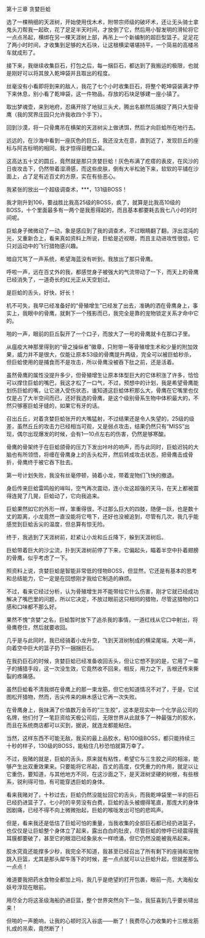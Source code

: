 第十三章 贪婪巨蛤


选了一棵稍细的天涯树，开始使用伐木术，附带宗师级的破坏术，还让无头骑士拿鬼头刀帮我一起砍，花了足足半天时间，才放倒了它，然后用小智发明的滑轮将它一点点吊起，横绑在另一棵天涯树上部，再吊上一个新编制的超巨型篮子。足足花了两小时时间，才收集到足够的大石块，让这根横梁堪堪持平，一个简易的高楼吊车就成形了。

接下来，我继续收集巨石，打包之后，每一捆巨石，都达到了我搬运的极限，也就是刚好可以将其放入乾坤袋并且取出的程度。

丝毫没有小看即将到来的敌人，我花了七个小时收集巨石，将整个乾坤袋装满才停下来休息，别小看了乾坤袋，这一件物品，存放的石块足够建一座小镇了。

取出梦魂壶，来到地府，忍痛开除了地狱三头犬，腾出名额然后捕捉了两只大型骨鹰（我的冥界庄园只允许我收四个手下）。

回到沙漠，将一只骨鹰吊在横架的天涯树尖上做诱饵，然后才向巨蛤所在地行去。

远远的，在沙海中看到一座灰色的巨丘，我还没太在意，直到近了，发现巨丘的座标与阿吉标明的相同，我才惊得目瞪口呆。

这高达五十丈的圆丘，竟然就是那只贪婪巨蛤！灰色布满了疙瘩的表皮，在风沙的日夜攻击下，仍然带着湿滑感，而这些皮肤，倒有大半松驰下来，软软的平铺在沙面上，占了足有近百丈的方原，实在有些恶心。

我紧张的放出一个超级调查术，***，131级BOSS！

我才刚升到106，要战胜比我高25级的BOSS，疯了，就算是比我高10级的BOSS，十个里面最多有一两个是我惹得起的，而且基本都要耗去我七八小时的时间呢。

巨蛤身子微微动了一动，象是感应到了我的调查术，不过眼睛翻了翻，浮出混沌的光，又重新合上，看来真如资料上所说，巨蛤是近视眼，而且主动进攻性很低，它只对运动中的飞行猎物感兴趣。

暗自咒骂了一声系统，希望海蓝没有听到，我放出了那只骨鹰。

呼啦一声，远在百丈外的我，都感觉身子被强大的气流带动了一下，而天上的骨鹰已经消失了，一道奇长的红光正从天空划过。

是巨蛤的舌头，好快，好长！

机不可失，我早已经准备好的“骨殖增生”已经发了出去，准确的洒在骨鹰身上，事实上，我眼中的骨鹰，就剩下一个残影而已，我完全是靠的宠物锁定关系才命中它的。

啪的一声，眼前的巨丘裂开了一个口子，而放大了一号的骨鹰就卡在那口子里。

从瘟疫大神那里得到的“骨之操纵者”徽章，只附带一等骨殖增生术和少量的附加效果，威力并不是很大，仅能让原本53级的骨鹰提升两级，完全可以被巨蛤秒杀，但巨蛤使用的是捕食而不是攻击，所以骨鹰没被吞下肚之前，还是活着。

虽然骨鹰的属性没提升多少，但骨殖增生让原本体型巨大的它体积涨了许多，恰恰可以撑住巨蛤的嘴巴，我这才松了一口气，不过，预想中的计划，我是希望骨鹰能划伤巨蛤的嘴，让它进入受伤状态，谁知道这巨蛤体积那么大，骨鹰在它嘴里也仅仅是占了大半空间而已，还好我选的骨鹰，是这个级别骨系生物中体积最大的，不然只够塞巨蛤牙缝的，如果它有牙的话。

召出丘丘，对着贪婪巨蛤张开的大嘴猛射，不过结果还是令人失望的，25级的级差，虽然丘丘的攻击力已经相当可观，又是弱点攻击，结果仍然只有“MISS”出现，偶尔出现爆发的时候，会有1—10点左右的伤害，仍然是够寒酸。

骨鹰的骨架终于在巨蛤颌骨的压力下发出咔咔的响声，而与此同时，巨蛤迟钝的大脑也有所领悟，将缠在骨鹰身上的舌头松开，然后转成攻击状态，把骨鹰击成骨折，骨鹰终于被它吞下肚去。

第一号计划失败，我没有丝毫停顿，骑着小龙，带着宠物们飞快的撤退。

身后传来巨蛤雷鸣般的哞叫，空气再次震动，连小龙这超强的天马，在天上都被震得连晃了几晃，巨蛤动了，它向我追来。

巨蛤果然如它的外形一样，笨重得很，不过那么巨大的四肢，随便一跃，也是数十丈的距离，小龙竟然一直没能将它甩下，还好也没被追到，尽管有几次，我几乎能感觉到巨蛤舌尖的温度，但总算有惊无险。

终于，我逃到了天涯树前，赶紧让小龙和丘丘降下，躲到天涯树后。

巨蛤带着巨大的沙尘流，扑到天涯树前停了下来，它偏起头，瞄着半空中扑着翅膀的骨鹰，似乎考虑了一下。

照资料上说，贪婪巨蛤是智能非常低的怪物BOSS，但显然，它还是有基本的思考和总结能力，它一定是在回想刚才我给它制造的麻烦。

不过，看来它经过分析，认为骨殖增生并不能带给它什么伤害，刚才它就已经成功解决了嘴巴里的问题，所以它决定，不放过眼前这只相同的猎物，尽管这猎物的口感和口味都不那么好。

果然不愧“贪婪”之名，巨蛤暂时放下了追杀我的事情，一道红线从它口中射出，将骨鹰卷住，然后就要收回。

几乎是与此同时，我已经骑着小龙升空，飞到天涯树制成的横梁尾端，大喝一声，向着空中巨大的篮子扔下一捆捆巨石。

在我扔巨石的时候，贪婪巨蛤已经准备收回舌头，但让它想不到的是，它用了一辈子的捕猎手段，这一次没生效，它竟然收不回来，相反，用力之下，舌根还传来撕裂的疼痛感。

虽然巨蛤看不清我绑在骨鹰上的那一束龙筋，但它也知道情况不对了，于是，它试图松开猎物，然而，舌尖传来的麻木感让它再一次失败。

在骨鹰身上，我抹满了价值数万金币的“三生胶”，这本是现实中一个化学品公司的名牌，他们付了一笔巨资给天极公司后，无限世界从此就多了一种最强力的胶水，而且在系统商店都可以买到，据说，就连龙都能粘住。

当然，这样东西不可能无敌，我买的最上品胶水，粘100级BOSS，都只能持续三十秒的样子，130级的BOSS，能粘住几秒恐怕就算万幸了。

不过，我赌的就是，巨蛤的舌头，原来就有粘性，希望它与三生胶之间的相溶，能够产生出双重效果来。只要能将它吊起，百丈的高度，仅凭重力的作用，就足以让它重伤，要知道，与其他地方不同，在这沙面之下，是天涯树坚硬的树根，有些根系，锐利得可怕，有可能穿透巨蛤的身体。

看来我赌对了，十秒过去，巨蛤仍然没能扯回它的舌头，而我乾坤袋里一半的巨石已经扔进篮子了。七小时的辛劳没有白费，巨蛤的舌头被绷得笔直，那庞大的身体因剧痛，已经不得不向上微微抬起，巨蛤的喉咙发出可怕的悲鸣声。

但是，看来我还是低估了巨蛤可怕的重量，当我收集的全部巨石都已经扔进篮子，也仅仅是让巨蛤整个身体立了起来，露出白白的肚皮，尽管巨蛤的惨呼已经震得我耳膜都要破了，甚至它的眼泪已经象泉水一样喷涌，但它仍然没能被我吊起来。

胶水究竟还能撑多少秒，我完全不知道，我甚至已经召出了所有剩下的座骑和宠物跳入巨篮，尤其是那头犀牛落下的时候，差一点点就可以让巨蛤升起，但就差那么一点点！

难道要我把药水食物全都加上吗，我几乎是绝望的打开包裹，眼前一亮，大海船女妖号浮现在眼前。

用尽全力将这圣级海船扔进巨篮，整个世界突然向下一坠，我狂喜到几乎要长啸出来！

但啪的一声脆响，让我的心顿时沉入谷底——断了！我费尽心力收集的十三根龙筋扎成的吊索，竟然断了！





